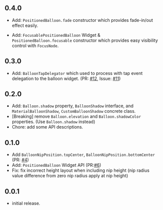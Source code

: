 ## 0.4.0

* Add: `PositionedBalloon.fade` constructor which provides fade-in/out effect easily.

* Add: `FocusablePositionedBalloon` Widget & `PositionedBalloon.focusable` constructor which provides easy visibility control with `FocusNode`.

## 0.3.0

* Add: `BalloonTapDelegator` which used to process with tap event delegation to the balloon widget. (PR: [#12](https://github.com/note11g/balloon_widget/pull/12), Issue: [#11](https://github.com/note11g/balloon_widget/issues/11))

## 0.2.0

* Add: `Balloon.shadow` property, `BalloonShadow` interface, and `MaterialBalloonShadow`, `CustomBalloonShadow` concrete class.
* [Breaking] remove `Balloon.elevation` and `Balloon.shadowColor` properties. (Use `Balloon.shadow` instead)
* Chore: add some API descriptions.

## 0.1.0

* Add `BalloonNipPosition.topCenter`, `BalloonNipPosition.bottomCenter` (PR: [#4](https://github.com/note11g/balloon_widget/pull/4))
* Add: `PositionedBalloon` Widget API (PR:[#6](https://github.com/note11g/balloon_widget/pull/6))
* Fix: fix incorrect height layout when including nip height (nip radius value difference from zero nip radius apply at nip height)

## 0.0.1

* initial release.

